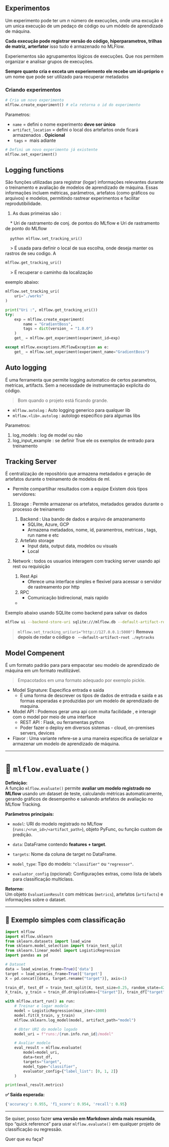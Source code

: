 
## Experimentos
Um experimento pode ter um $n$ número de execuções, onde uma excução é um unica execução de um pedaço de código ou um módelo de aprendizado de máquina.

**Cada execução pode registrar versão do código, hiperparametros, trilhas de matriz, arterfator** isso tudo é armazenado no MLFlow.

Experiementos são agrupamentos lógicos de execuções. Que nos permitem organizar e analisar grupos de execuções.
  
**Sempre quanto cria e exceta um experiemento ele recebe um id=próprio** e um nome que pode ser utilizado para recuperar metadados

### Criando experimentos

```python
# Cria um novo experimento
mlflow.create_experiment() # ela retorna o id do experimento
```
Parametros:
* `name` = defini o nome experimento **deve ser único**
* `artifact_location` = defini o local dos artefartos onde ficará armazenados . **Opicional**
*  `tags` =  mais adiante

```python
# Defini um novo experimento já existente
mlflow.set_experiment()
```
## Logging functions

São funções utilizadas para registrar (logar) informações relevantes durante o treinamento e avaliação de modelos de aprendizado de máquina. Essas informações incluem métricas, parâmetros, artefatos (como gráficos ou arquivos) e modelos, permitindo rastrear experimentos e facilitar reprodutibilidade.

1. As duas primeiras são :

    * Uri de rastramento de conj. de pontos do MLflow e Uri de rastramento de ponto do MLflow

    ```python
mlflow.set_tracking_uri()
    ```

    > É usada para definir o local de sua escolha, onde deseja manter os rastros de seu codigo. A
  
```python
mlflow.get_tracking_uri()
```

    > É recuperar o caminho da localização

exemplo abaixo:
```python
mlflow.set_tracking_uri(
    uri="./works"
)

print("Uri :", mlflow.get_tracking_uri())
try:
    exp = mlflow.create_experiment(
        name = "GradientBoss",
        tags = dict(version_ = "1.0.0")
    )
    get_ = mlflow.get_experiment(experiment_id=exp)

except mlflow.exceptions.MlflowException as e:
    get_ = mlflow.set_experiment(experiment_name="GradientBoss")
```

## Auto logging

É uma ferramenta que permite logging automatico de certos parametros, metricas, artifacts. Sem a necessdade de instrumentação explicita do código.
>  Bom quando o projeto está ficando grande.

* `mlflow.autolog` : Auto logging generico para qualquer lib
* `mlflow.<lib>.autolog` : autologo especifico para algumas libs

Parametros:
1. log_models : log de model ou não
2. log_input_example : se definir True ele os exemplos de entrado para treinamento 

## Tracking Server

É centralização de repositório que armazena metadados e geração de artefatos durante o treinamento de modelos de ml.
* Permite compartilhar resultados com a equipe
Existem dois tipos servidores:
1. Storage : Permite armazenar os artefatos, metadados gerados durante o processo de treinamento
	1. Backend : Usa bando de dados e arquivo de amazenamento
		* SQLlite, Azure, GCP
		 *  Armazena metadados, nome, id, paramentros, metricas , tags, run name e etc
	2. Artefato storage 
		* Input data, output data, modelos ou visuals
		* Local
		
2. Network : todos os usuarios interagem com tracking server usando api rest ou requisição
	1. Rest Api
		* Oferece uma interface simples e flexivel para acessar o servidor de rastreamento por http
	2. RPC
		*  Comunicação bidirecional, mais rapido
	*
Exemplo abaixo usando SQLlite como backend para salvar os dados
	
```bash
mlflow ui --backend-store-uri sqlite:///mlflow.db --default-artifact-root ./mytracks --host 127.0.0.1
```
> `mlflow.set_tracking_uri(uri="http://127.0.0.1:5000")`
> **Remova depois de rodar o código o ` --default-artifact-root ./mytracks`**

## Model Compenent

É um formato padrão para para empacotar seu modelo de aprendizado de máquina em um formato reutilizável. 
> Empacotados em uma formato adequado por exemplo pickle.


* Model Signature: Especifica entrada e saida
	* É uma forma de descrever os tipos de dados de entrada e saida e as formas esperadas e produzidas por um modelo de aprendizado de maquina.
* Model API : Podemos gerar uma api com muita facilidade , e interagir com o model por meio de uma interface
	* REST API : Flask, ou ferramentas python
	* Poder fazer o deploy em diversos sistemas - cloud, on-premises servers, devices
* Flavor : Uma variante refere-se a uma maneira especifica de serializar e armazenar um modelo de aprendizado de máquina.


---

# 📌 `mlflow.evaluate()`

**Definição:**  
A função `mlflow.evaluate()` permite **avaliar um modelo registrado no MLflow** usando um dataset de teste, calculando métricas automaticamente, gerando gráficos de desempenho e salvando artefatos de avaliação no MLflow Tracking.

**Parâmetros principais:**

- `model`: URI do modelo registrado no MLflow (`runs:/<run_id>/<artifact_path>`), objeto PyFunc, ou função custom de predição.
    
- `data`: DataFrame contendo **features + target**.
    
- `targets`: Nome da coluna de target no DataFrame.
    
- `model_type`: Tipo do modelo: `"classifier"` ou `"regressor"`.
    
- `evaluator_config` (opcional): Configurações extras, como lista de labels para classificação multiclass.
    

**Retorno:**  
Um objeto `EvaluationResult` com métricas (`metrics`), artefatos (`artifacts`) e informações sobre o dataset.

---

## 🧪 Exemplo simples com classificação

```python
import mlflow
import mlflow.sklearn
from sklearn.datasets import load_wine
from sklearn.model_selection import train_test_split
from sklearn.linear_model import LogisticRegression
import pandas as pd

# Dataset
data = load_wine(as_frame=True)['data']
target = load_wine(as_frame=True)['target']
X = pd.concat([data, target.rename("target")], axis=1)

train_df, test_df = train_test_split(X, test_size=0.25, random_state=42)
X_train, y_train = train_df.drop(columns=["target"]), train_df["target"]

with mlflow.start_run() as run:
    # Treinar e logar modelo
    model = LogisticRegression(max_iter=1000)
    model.fit(X_train, y_train)
    mlflow.sklearn.log_model(model, artifact_path="model")

    # Obter URI do modelo logado
    model_uri = f"runs:/{run.info.run_id}/model"

    # Avaliar modelo
    eval_result = mlflow.evaluate(
        model=model_uri,
        data=test_df,
        targets="target",
        model_type="classifier",
        evaluator_config={"label_list": [0, 1, 2]}
    )

print(eval_result.metrics)
```

**✅ Saída esperada:**

```python
{'accuracy': 0.955, 'f1_score': 0.954, 'recall': 0.95}
```

---

Se quiser, posso fazer **uma versão em Markdown ainda mais resumida**, tipo “quick reference” para usar `mlflow.evaluate()` em qualquer projeto de classificação ou regressão.

Quer que eu faça?